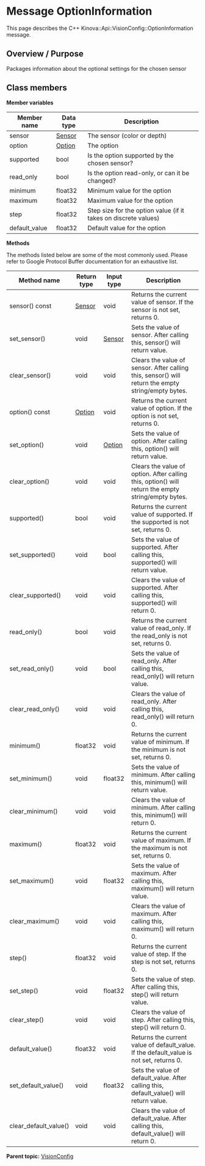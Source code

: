 # Message OptionInformation

This page describes the C++ Kinova::Api::VisionConfig::OptionInformation message.

## Overview / Purpose

Packages information about the optional settings for the chosen sensor

## Class members

 **Member variables** 

|Member name|Data type|Description|
|-----------|---------|-----------|
|sensor| [Sensor](enm_VisionConfig_Sensor.md#)|The sensor \(color or depth\)|
|option| [Option](enm_VisionConfig_Option.md#)|The option|
|supported|bool|Is the option supported by the chosen sensor?|
|read\_only|bool|Is the option read-only, or can it be changed?|
|minimum|float32|Minimum value for the option|
|maximum|float32|Maximum value for the option|
|step|float32|Step size for the option value \(if it takes on discrete values\)|
|default\_value|float32|Default value for the option|

 **Methods** 

The methods listed below are some of the most commonly used. Please refer to Google Protocol Buffer documentation for an exhaustive list.

|Method name|Return type|Input type|Description|
|-----------|-----------|----------|-----------|
|sensor\(\) const| [Sensor](enm_VisionConfig_Sensor.md#)|void|Returns the current value of sensor. If the sensor is not set, returns 0.|
|set\_sensor\(\)|void| [Sensor](enm_VisionConfig_Sensor.md#)|Sets the value of sensor. After calling this, sensor\(\) will return value.|
|clear\_sensor\(\)|void|void|Clears the value of sensor. After calling this, sensor\(\) will return the empty string/empty bytes.|
|option\(\) const| [Option](enm_VisionConfig_Option.md#)|void|Returns the current value of option. If the option is not set, returns 0.|
|set\_option\(\)|void| [Option](enm_VisionConfig_Option.md#)|Sets the value of option. After calling this, option\(\) will return value.|
|clear\_option\(\)|void|void|Clears the value of option. After calling this, option\(\) will return the empty string/empty bytes.|
|supported\(\)|bool|void|Returns the current value of supported. If the supported is not set, returns 0.|
|set\_supported\(\)|void|bool|Sets the value of supported. After calling this, supported\(\) will return value.|
|clear\_supported\(\)|void|void|Clears the value of supported. After calling this, supported\(\) will return 0.|
|read\_only\(\)|bool|void|Returns the current value of read\_only. If the read\_only is not set, returns 0.|
|set\_read\_only\(\)|void|bool|Sets the value of read\_only. After calling this, read\_only\(\) will return value.|
|clear\_read\_only\(\)|void|void|Clears the value of read\_only. After calling this, read\_only\(\) will return 0.|
|minimum\(\)|float32|void|Returns the current value of minimum. If the minimum is not set, returns 0.|
|set\_minimum\(\)|void|float32|Sets the value of minimum. After calling this, minimum\(\) will return value.|
|clear\_minimum\(\)|void|void|Clears the value of minimum. After calling this, minimum\(\) will return 0.|
|maximum\(\)|float32|void|Returns the current value of maximum. If the maximum is not set, returns 0.|
|set\_maximum\(\)|void|float32|Sets the value of maximum. After calling this, maximum\(\) will return value.|
|clear\_maximum\(\)|void|void|Clears the value of maximum. After calling this, maximum\(\) will return 0.|
|step\(\)|float32|void|Returns the current value of step. If the step is not set, returns 0.|
|set\_step\(\)|void|float32|Sets the value of step. After calling this, step\(\) will return value.|
|clear\_step\(\)|void|void|Clears the value of step. After calling this, step\(\) will return 0.|
|default\_value\(\)|float32|void|Returns the current value of default\_value. If the default\_value is not set, returns 0.|
|set\_default\_value\(\)|void|float32|Sets the value of default\_value. After calling this, default\_value\(\) will return value.|
|clear\_default\_value\(\)|void|void|Clears the value of default\_value. After calling this, default\_value\(\) will return 0.|

**Parent topic:** [VisionConfig](../references/summary_VisionConfig.md)

